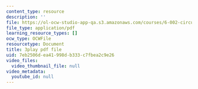 ```yaml
---
content_type: resource
description: ''
file: https://ol-ocw-studio-app-qa.s3.amazonaws.com/courses/6-002-circuits-and-electronics-spring-2007/7eb2506dea41998db333c7fbea2c9e26_wNuBD4PYWvs.pdf
file_type: application/pdf
learning_resource_types: []
ocw_type: OCWFile
resourcetype: Document
title: 3play pdf file
uid: 7eb2506d-ea41-998d-b333-c7fbea2c9e26
video_files:
  video_thumbnail_file: null
video_metadata:
  youtube_id: null
---
```

